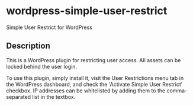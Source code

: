 # wordpress-simple-user-restrict
 Simple User Restrict for WordPress

## Description

This is a WordPress plugin for restricting user access. All assets can be locked behind the user login.

To use this plugin, simply install it, visit the User Restrictions menu tab in the WordPress dashboard, and check the 'Activate Simple User Restrict' checkbox. IP addresses can be whitelisted by adding them to the comma-separated list in the textbox.